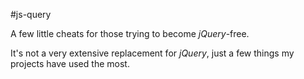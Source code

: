 #js-query

A few little cheats for those trying to become _jQuery_-free.

It's not a very extensive replacement for _jQuery_, just a few things my projects have used the most.
